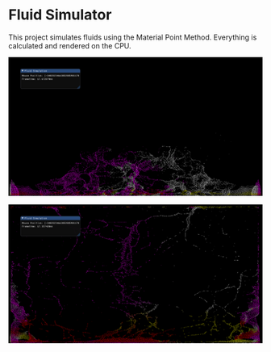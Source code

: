 # Fluid Simulator

This project simulates fluids using the Material Point Method. Everything is calculated and rendered on the CPU.

![fluid1](/img/fluid1.png?raw=true)

![fluid2](/img/fluid2.png?raw=true)
